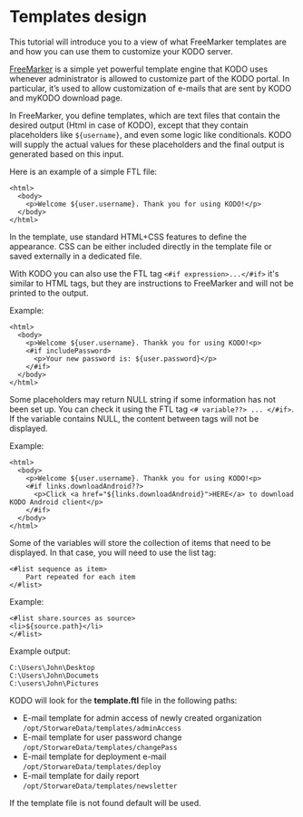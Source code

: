 # Templates design

This tutorial will introduce you to a view of what FreeMarker templates are and how you can use them to customize your KODO server.

[FreeMarker](http://www.freemarker.org) is a simple yet powerful template engine that KODO uses whenever administrator is allowed to customize part of the KODO portal. In particular, it’s used to allow customization of e-mails that are sent by KODO and myKODO download page.

In FreeMarker, you define templates, which are text files that contain the desired output \(Html in case of KODO\), except that they contain placeholders like `${username}`, and even some logic like conditionals. KODO will supply the actual values for these placeholders and the final output is generated based on this input.

Here is an example of a simple FTL file:

```markup
<html>  
  <body>
    <p>Welcome ${user.username}. Thank you for using KODO!</p>
  </body>
</html>
```

In the template, use standard HTML+CSS features to define the appearance. CSS can be either included directly in the template file or saved externally in a dedicated file.

With KODO you can also use the FTL tag `<#if expression>...</#if>` it's similar to HTML tags, but they are instructions to FreeMarker and will not be printed to the output.

Example:

```markup
<html>
  <body>
    <p>Welcome ${user.username}. Thankk you for using KODO!<p>
    <#if includePassword>
      <p>Your new password is: ${user.password}</p>
    </#if>
  </body>
</html>
```

Some placeholders may return NULL string if some information has not been set up. You can check it using the FTL tag `<# variable??> ... </#if>`. If the variable contains NULL, the content between tags will not be displayed.

Example:

```markup
<html>
  <body>
    <p>Welcome ${user.username}. Thankk you for using KODO!<p>
    <#if links.downloadAndroid??>
      <p>Click <a href="${links.downloadAndroid}">HERE</a> to download KODO Android client</p>
    </#if>
  </body>
</html>
```

Some of the variables will store the collection of items that need to be displayed. In that case, you will need to use the list tag:

```text
<#list sequence as item>
    Part repeated for each item
</#list>
```

Example:

```text
<#list share.sources as source>  
<li>${source.path}</li>
</#list>
```

Example output:

```text
C:\Users\John\Desktop
C:\Users\John\Documets
C:\users\John\Pictures
```

KODO will look for the **template.ftl** file in the following paths:

* E-mail template for admin access of newly created organization `/opt/StorwareData/templates/adminAccess`
* E-mail template for user password change `/opt/StorwareData/templates/changePass`
* E-mail template for deployment e-mail `/opt/StorwareData/templates/deploy`
* E-mail template for daily report `/opt/StorwareData/templates/newsletter`

If the template file is not found default will be used.

